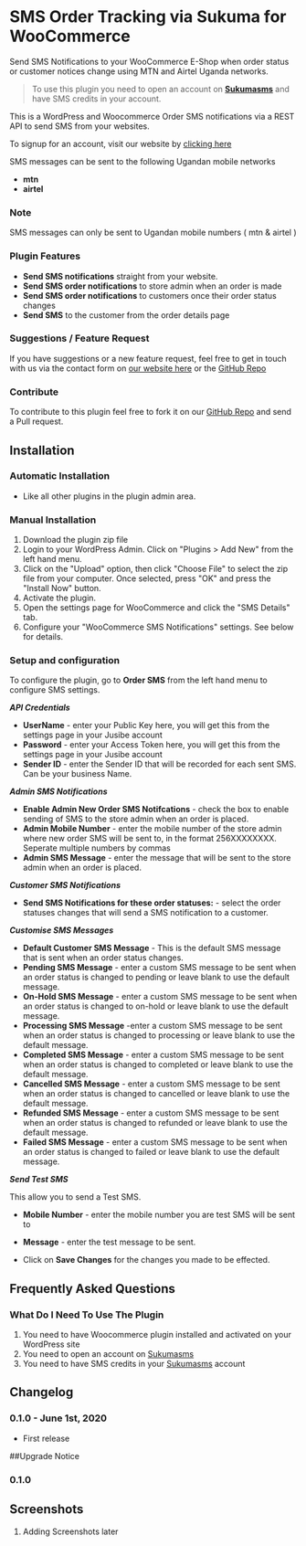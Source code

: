# SMS Order Tracking via Sukuma for WooCommerce

Send SMS Notifications to your WooCommerce E-Shop when order status or customer notices change using MTN and Airtel Uganda networks.

> To use this plugin you need to open an account on <strong>[Sukumasms](https://send.sukumasms.com)</strong> and have SMS credits in your account.

This is a WordPress and Woocommerce Order SMS notifications via a REST API to send SMS from your websites.

To signup for an account, visit our website by [clicking here](https://send.sukumasms.com)

SMS messages can be sent to the following Ugandan mobile networks

* __mtn__
* __airtel__

### Note

SMS messages can only be sent to Ugandan mobile numbers ( mtn & airtel )

### Plugin Features

*   __Send SMS notifications__ straight from your website.
*   __Send SMS order notifications__ to store admin when an order is made
* 	__Send SMS order notifications__ to customers once their order status changes
* 	__Send SMS__ to the customer from the order details page


### Suggestions / Feature Request

If you have suggestions or a new feature request, feel free to get in touch with us via the contact form on [our website here](https://omukiguy.com/) or the [GitHub Repo](https://github.com/bahiirwa/woocommerce-sms-order-tracking)

### Contribute
To contribute to this plugin feel free to fork it on our [GitHub Repo]( https://github.com/bahiirwa/woocommerce-sms-order-tracking) and send a Pull request.


## Installation

### Automatic Installation
* 	Like all other plugins in the plugin admin area.

### Manual Installation
1. 	Download the plugin zip file
2. 	Login to your WordPress Admin. Click on "Plugins > Add New" from the left hand menu.
3.  Click on the "Upload" option, then click "Choose File" to select the zip file from your computer. Once selected, press "OK" and press the "Install Now" button.
4.  Activate the plugin.
5. 	Open the settings page for WooCommerce and click the "SMS Details" tab.
6.	Configure your "WooCommerce SMS Notifications" settings. See below for details.

### Setup and configuration
To configure the plugin, go to __Order SMS__ from the left hand menu to configure SMS settings.

__*API Credentials*__

* __UserName__ - enter your Public Key here, you will get this from the settings page in your Jusibe account
* __Password__ - enter your Access Token here, you will get this from the settings page in your Jusibe account
* __Sender ID__ - enter the Sender ID that will be recorded for each sent SMS. Can be your business Name.

__*Admin SMS Notifications*__

* __Enable Admin New Order SMS Notifcations__  - check the box to enable sending of SMS to the store admin when an order is placed.
* __Admin Mobile Number__  - enter the mobile number of the store admin where new order SMS will be sent to, in the format 256XXXXXXXX. Seperate multiple numbers by commas
* __Admin SMS Message__  - enter the message that will be sent to the store admin when an order is placed.

__*Customer SMS Notifications*__

* __Send SMS Notifications for these order statuses:__  - select the order statuses changes that will send a SMS notification to a customer.

__*Customise SMS Messages*__

* __Default Customer SMS Message__  - This is the default SMS message that is sent when an order status changes.
* __Pending SMS Message__  - enter a custom SMS message to be sent when an order status is changed to pending or leave blank to use the default message.
* __On-Hold SMS Message__  - enter a custom SMS message to be sent when an order status is changed to on-hold or leave blank to use the default message.
* __Processing SMS Message__  -enter a custom SMS message to be sent when an order status is changed to processing or leave blank to use the default message.
* __Completed SMS Message__  - enter a custom SMS message to be sent when an order status is changed to completed or leave blank to use the default message.
* __Cancelled SMS Message__  - enter a custom SMS message to be sent when an order status is changed to cancelled or leave blank to use the default message.
* __Refunded SMS Message__  - enter a custom SMS message to be sent when an order status is changed to refunded or leave blank to use the default message.
* __Failed SMS Message__  - enter a custom SMS message to be sent when an order status is changed to failed or leave blank to use the default message.


__*Send Test SMS*__

This allow you to send a Test SMS.

* __Mobile Number__  - enter the mobile number you are test SMS will be sent to
* __Message__  - enter the test message to be sent.

* Click on __Save Changes__ for the changes you made to be effected.


## Frequently Asked Questions

### What Do I Need To Use The Plugin

1.	You need to have Woocommerce plugin installed and activated on your WordPress site
2.	You need to open an account on [Sukumasms](https://sukumasms.com)
3.	You need to have SMS credits in your [Sukumasms](https://sukumasms.com) account

## Changelog

### 0.1.0 - June 1st, 2020
* First release

##Upgrade Notice

### 0.1.0

## Screenshots

1. Adding Screenshots later
